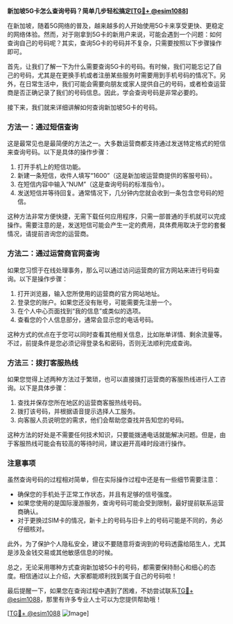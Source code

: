 **新加坡5G卡怎么查询号码？简单几步轻松搞定[[TG💪+ @esim1088](https://t.me/s/esim1088)]**

在新加坡，随着5G网络的普及，越来越多的人开始使用5G卡来享受更快、更稳定的网络体验。然而，对于刚拿到5G卡的新用户来说，可能会遇到一个问题：如何查询自己的号码呢？其实，查询5G卡的号码并不复杂，只需要按照以下步骤操作即可。

首先，让我们了解一下为什么需要查询5G卡的号码。有时候，我们可能忘记了自己的号码，尤其是在更换手机或者注册某些服务时需要用到手机号码的情况下。另外，在日常生活中，我们可能会需要向朋友或家人提供自己的号码，或者检查运营商是否正确记录了我们的号码信息。因此，学会查询号码是非常必要的。

接下来，我们就来详细讲解如何查询新加坡5G卡的号码。

### 方法一：通过短信查询

这是最常见也是最简便的方法之一。大多数运营商都支持通过发送特定格式的短信来查询号码。以下是具体的操作步骤：

1. 打开手机上的短信功能。
2. 新建一条短信，收件人填写“1600”（这是新加坡运营商提供的客服号码）。
3. 在短信内容中输入“NUM”（这是查询号码的标准指令）。
4. 发送短信并等待回复。通常情况下，几分钟内您就会收到一条包含您号码的短信。

这种方法非常方便快捷，无需下载任何应用程序，只需一部普通的手机就可以完成操作。需要注意的是，发送短信可能会产生一定的费用，具体费用取决于您的套餐情况，请提前咨询您的运营商。

### 方法二：通过运营商官网查询

如果您习惯于在线处理事务，那么可以通过访问运营商的官方网站来进行号码查询。以下是操作步骤：

1. 打开浏览器，输入您所使用的运营商的官方网站地址。
2. 登录您的账户。如果您还没有账号，可能需要先注册一个。
3. 在个人中心页面找到“我的信息”或类似的选项。
4. 查看您的个人信息部分，通常会显示您的电话号码。

这种方式的优点在于您可以同时查看其他相关信息，比如账单详情、剩余流量等。不过，前提条件是您必须记得登录名和密码，否则无法顺利完成查询。

### 方法三：拨打客服热线

如果您觉得上述两种方法过于繁琐，也可以直接拨打运营商的客服热线进行人工咨询。以下是具体步骤：

1. 查找并保存您所在地区的运营商客服热线号码。
2. 拨打该号码，并根据语音提示选择人工服务。
3. 向客服人员说明您的需求，他们会帮助您查找并告知您的号码。

这种方法的好处是不需要任何技术知识，只要能拨通电话就能解决问题。但是，由于客服热线可能会有较高的等待时间，建议避开高峰时段进行操作。

### 注意事项

虽然查询号码的过程相对简单，但在实际操作过程中还是有一些细节需要注意：

- 确保您的手机处于正常工作状态，并且有足够的信号强度。
- 如果您使用的是国际漫游服务，查询号码可能会受到限制，最好提前联系运营商确认。
- 对于更换过SIM卡的情况，新卡上的号码与旧卡上的号码可能是不同的，务必仔细核对。

此外，为了保护个人隐私安全，建议不要随意将查询到的号码透露给陌生人，尤其是涉及金钱交易或其他敏感信息的时候。

总之，无论采用哪种方式查询新加坡5G卡的号码，都需要保持耐心和细心的态度。相信通过以上介绍，大家都能顺利找到属于自己的号码啦！

最后提醒一下，如果您在查询过程中遇到了困难，不妨尝试联系[TG💪+ @esim1088](https://t.me/s/esim1088)，那里有许多专业人士可以为您提供帮助哦！

[[TG💪+ @esim1088](https://t.me/s/esim1088) ![Image](https://i.postimg.cc/4NQfJmqS/Snipaste-2025-05-13-00-14-12.png)]